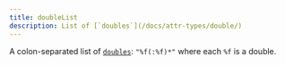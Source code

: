 ```yaml
---
title: doubleList
description: List of [`doubles`](/docs/attr-types/double/)
---
```

A colon-separated list of [`doubles`](/docs/attr-types/double/): `"%f(:%f)*"`
where each `%f` is a double.
